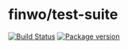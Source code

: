 # finwo/test-suite

[![Build Status](https://img.shields.io/travis/finwo/php-test-suite.svg)](https://travis-ci.org/finwo/php-test-suite)
[![Package version](https://img.shields.io/packagist/v/finwo/test-suite.svg)](https://packagist.org/packages/finwo/test-suite)

